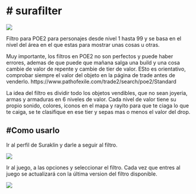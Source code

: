 <h1># surafilter</h1>
<img src="https://github.com/user-attachments/assets/10f4ef66-a8cc-4f58-805b-d09941de784d">
<p>Filtro para POE2 para personajes desde nivel 1 hasta 99 y se basa en el nivel del área en el que estas para mostrar unas cosas u otras.</p>
<p>Muy importante, los filtros en POE2 no son perfectos y puede haber errores, ademas de que puede que mañana salga una build y una cosa cambie de valor de repente y cambie de tier de valor. ESto es orientativo, comprobar siempre el valor del objeto en la página de trade antes de venderlo. https://www.pathofexile.com/trade2/search/poe2/Standard </p>
<p>La idea del filtro es dividir todo los objetos vendibles, que no sean joyeria, armas y armaduras en 6 niveles de valor. Cada nivel de valor tiene su propio sonido, colores, iconos en el mapa y rayito para que te ciaga lo que te caiga, se te clasifique en ese tier y sepas mas o menos el valor del drop.</p>

<h2>#Como usarlo</h2>
<p>Ir al perfil de Suraklin y darle a seguir al filtro.</p>
<img src="https://github.com/user-attachments/assets/b368ca80-ac73-4470-9b45-7c4bbcdb1ea1">

</div>
<p>Ir al juego, a las opciones y seleccionar el filtro. Cada vez que entres al juego se actualizará con la última version del filtro disponible.</p>
<img src="https://github.com/user-attachments/assets/a773fbfc-252a-4fb3-8073-27cd5cccf8ee">


